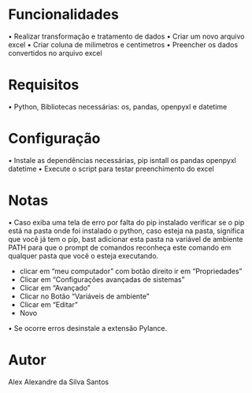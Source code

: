 # Funcionalidades

  • Realizar transformação e tratamento de dados
  • Criar um novo arquivo excel
  • Criar coluna de milimetros e centimetros 
  • Preencher os dados convertidos no arquivo excel

# Requisitos

  • Python, Bibliotecas necessárias: os, pandas, openpyxl e datetime

# Configuração

  • Instale as dependências necessárias, pip isntall os pandas openpyxl datetime
  • Execute o script para testar preenchimento do excel
  
# Notas
  
  •	Caso exiba uma tela de erro por falta do pip instalado verificar se o pip está na pasta onde foi instalado o python, 
  caso esteja na pasta, significa que você já tem o pip, bast adicionar esta pasta na variável de ambiente PATH para que
  o prompt de comandos reconheça este comando em qualquer pasta que você o esteja executando.
  -	clicar em “meu computador” com botão direito ir em “Propriedades”
  -	Clicar em “Configurações avançadas de sistemas”
  -	Clicar em “Avançado”
  -	Clicar no Botão “Variáveis de ambiente”
  -	Clicar em “Editar”
  -	Novo

  • Se ocorre erros desinstale a extensão Pylance.
  
# Autor

Alex Alexandre da Silva Santos

